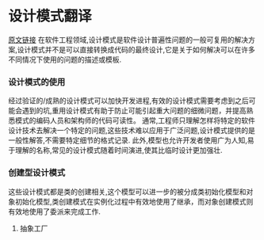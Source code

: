 # 设计模式翻译
[原文链接](https://sourcemaking.com/design_patterns)
在软件工程领域,设计模式是软件设计普遍性问题的一般可复用的解决方案,设计模式并不是可以直接转换成代码的最终设计,它是关于如何解决可以在许多不同情况下使用的问题的描述或模板.
### 设计模式的使用
经过验证的/成熟的设计模式可以加快开发进程,有效的设计模式需要考虑到之后可能会遇到的坑,重用设计模式有助于防止可能引起重大问题的细微问题，并提高熟悉模式的编码人员和架构师的代码可读性。
通常,工程师只理解怎样将特定的软件设计技术去解决一个特定的问题,这些技术难以应用于广泛问题,设计模式提供的是一般性解答,不需要特定细节的格式记录.
此外,模型也允许开发者使用广为人知,易于理解的名称,常见的设计模式随着时间演进,使其比临时设计更加强壮.
### 创建型设计模式
这些设计模式都是类的创建相关,这个模型可以进一步的被分成类初始化模型和对象初始化模型,类创建模式在实例化过程中有效地使用了继承，而对象创建模式则有效地使用了委派来完成工作.
1. 抽象工厂